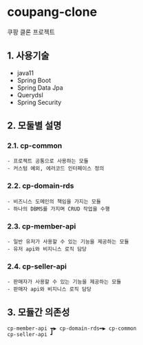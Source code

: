 coupang-clone
=============
쿠팡 클론 프로젝트

## 1. 사용기술
* java11
* Spring Boot
* Spring Data Jpa
* Querydsl
* Spring Security

## 2. 모둘별 설명

### 2.1. cp-common
```
- 프로젝트 공통으로 사용하는 모듈
- 커스텀 예외, 에러코드 인터페이스 정의
```

### 2.2. cp-domain-rds
```
- 비즈니스 도메인의 책임을 가지는 모듈
- 하나의 DBMS를 가지며 CRUD 작업을 수행
```

### 2.3. cp-member-api
```
- 일반 유저가 사용할 수 있는 기능을 제공하는 모듈
- 유저 api와 비지니스 로직 담당 
```

### 2.4. cp-seller-api
```
- 판매자가 사용할 수 있는 기능을 제공하는 모듈
- 판매자 api와 비지니스 로직 담당
```

## 3. 모듈간 의존성
```
cp-member-api ┳▶ cp-domain-rds━▶ cp-common
cp-seller-api ┛
```

